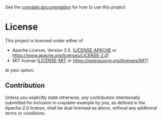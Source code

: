 See the [craydate documentation](https://github.com/danakj/craydate/blob/main/craydate/README.md) for how to use this project.

# License
This project is licensed under either of

* Apache License, Version 2.0, ([LICENSE-APACHE](LICENSE-APACHE) or
  https://www.apache.org/licenses/LICENSE-2.0)
* MIT license ([LICENSE-MIT](LICENSE-MIT) or https://opensource.org/licenses/MIT)

at your option.

## Contribution
Unless you explicitly state otherwise, any contribution intentionally submitted for inclusion in
craydate-example by you, as defined in the Apache-2.0 license, shall be dual licensed as above,
without any additional terms or conditions.